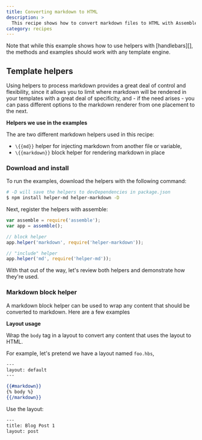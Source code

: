 ```yaml
---
title: Converting markdown to HTML
description: >
  This recipe shows how to convert markdown files to HTML with Assemble.
category: recipes
---
```


Note that while this example shows how to use helpers with [handlebars][], the methods and examples should work with any template engine.

## Template helpers

Using helpers to process markdown provides a great deal of control and flexibility, since it allows you to limit where markdown will be rendered in your templates with a great deal of specificity, and - if the need arises - you can pass different options to the markdown renderer from one placement to the next.

**Helpers we use in the examples**

The are two different markdown helpers used in this recipe:

- `\{{md}}` helper for injecting markdown from another file or variable,
- `\{{markdown}}` block helper for rendering markdown in place

### Download and install

To run the examples, download the helpers with the following command:

```sh
# -D will save the helpers to devDependencies in package.json
$ npm install helper-md helper-markdown -D
```

Next, register the helpers with assemble:

```js
var assemble = require('assemble');
var app = assemble();

// block helper
app.helper('markdown', require('helper-markdown'));

// "include" helper
app.helper('md', require('helper-md'));
```

With that out of the way, let's review both helpers and demonstrate how they're used.

### Markdown block helper

A markdown block helper can be used to wrap any content that should be converted to markdown. Here are a few examples

**Layout usage**

Wrap the `body` tag in a layout to convert any content that uses the layout to HTML.

For example, let's pretend we have a layout named `foo.hbs`,

```handlebars
---
layout: default
---

{{#markdown}}
{% body %}
{{/markdown}}
```

Use the layout:

```handlebars
---
title: Blog Post 1
layout: post
```
